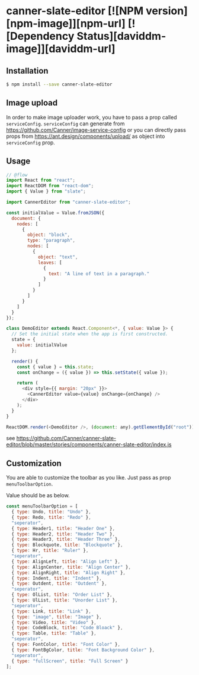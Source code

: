 # canner-slate-editor [![NPM version][npm-image]][npm-url] [![Dependency Status][daviddm-image]][daviddm-url]

## Installation

```sh
$ npm install --save canner-slate-editor
```

## Image upload

In order to make image uploader work, you have to pass a prop called `serviceConfig`. `serviceConfig` can generate from https://github.com/Canner/image-service-config or you can directly pass props from https://ant.design/components/upload/ as object into `serviceConfig` prop.

## Usage

```js
// @flow
import React from "react";
import ReactDOM from "react-dom";
import { Value } from "slate";

import CannerEditor from "canner-slate-editor";

const initialValue = Value.fromJSON({
  document: {
    nodes: [
      {
        object: "block",
        type: "paragraph",
        nodes: [
          {
            object: "text",
            leaves: [
              {
                text: "A line of text in a paragraph."
              }
            ]
          }
        ]
      }
    ]
  }
});

class DemoEditor extends React.Component<*, { value: Value }> {
  // Set the initial state when the app is first constructed.
  state = {
    value: initialValue
  };

  render() {
    const { value } = this.state;
    const onChange = ({ value }) => this.setState({ value });

    return (
      <div style={{ margin: "20px" }}>
        <CannerEditor value={value} onChange={onChange} />
      </div>
    );
  }
}

ReactDOM.render(<DemoEditor />, (document: any).getElementById("root"));
```

see https://github.com/Canner/canner-slate-editor/blob/master/stories/components/canner-slate-editor/index.js

## Customization

You are able to customize the toolbar as you like. Just pass as prop `menuToolbarOption`.

Value should be as below.

```js
const menuToolbarOption = [
  { type: Undo, title: "Undo" },
  { type: Redo, title: "Redo" },
  "seperator",
  { type: Header1, title: "Header One" },
  { type: Header2, title: "Header Two" },
  { type: Header3, title: "Header Three" },
  { type: Blockquote, title: "Blockquote" },
  { type: Hr, title: "Ruler" },
  "seperator",
  { type: AlignLeft, title: "Align Left" },
  { type: AlignCenter, title: "Align Center" },
  { type: AlignRight, title: "Align Right" },
  { type: Indent, title: "Indent" },
  { type: Outdent, title: "Outdent" },
  "seperator",
  { type: OlList, title: "Order List" },
  { type: UlList, title: "Unorder List" },
  "seperator",
  { type: Link, title: "Link" },
  { type: "image", title: "Image" },
  { type: Video, title: "Video" },
  { type: CodeBlock, title: "Code Bloack" },
  { type: Table, title: "Table" },
  "seperator",
  { type: FontColor, title: "Font Color" },
  { type: FontBgColor, title: "Font Background Color" },
  "seperator",
  { type: "fullScreen", title: "Full Screen" }
];
```
